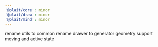 ```yaml
---
'@plait/core': minor
'@plait/draw': minor
'@plait/mind': minor
---
```


rename utils to common
rename drawer to generator
geometry support moving and active state
